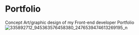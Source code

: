 # Portfolio
Concept Art/graphic design of my Front-end developer Portfolio
![335892712_945363576458380_2476539474613269195_n](https://user-images.githubusercontent.com/118196961/226191362-4cc78f8e-6049-4758-8dbe-b90b0e0b05af.jpg)

